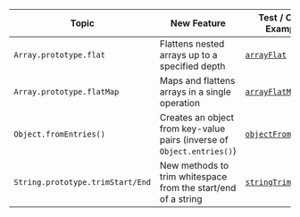 | Topic                            | New Feature                                                            | Test / Class Example                                  |
|----------------------------------|------------------------------------------------------------------------|-------------------------------------------------------|
| `Array.prototype.flat`           | Flattens nested arrays up to a specified depth                         | [`arrayFlat`](features/arrayFlat.js)                  |
| `Array.prototype.flatMap`        | Maps and flattens arrays in a single operation                         | [`arrayFlatMap`](features/arrayFlatMap.js)            |
| `Object.fromEntries()`           | Creates an object from key-value pairs (inverse of `Object.entries()`) | [`objectFromEntries`](features/objectFromEntries.js)  |
| `String.prototype.trimStart/End` | New methods to trim whitespace from the start/end of a string          | [`stringTrim`](features/stringTrim.js)  |
